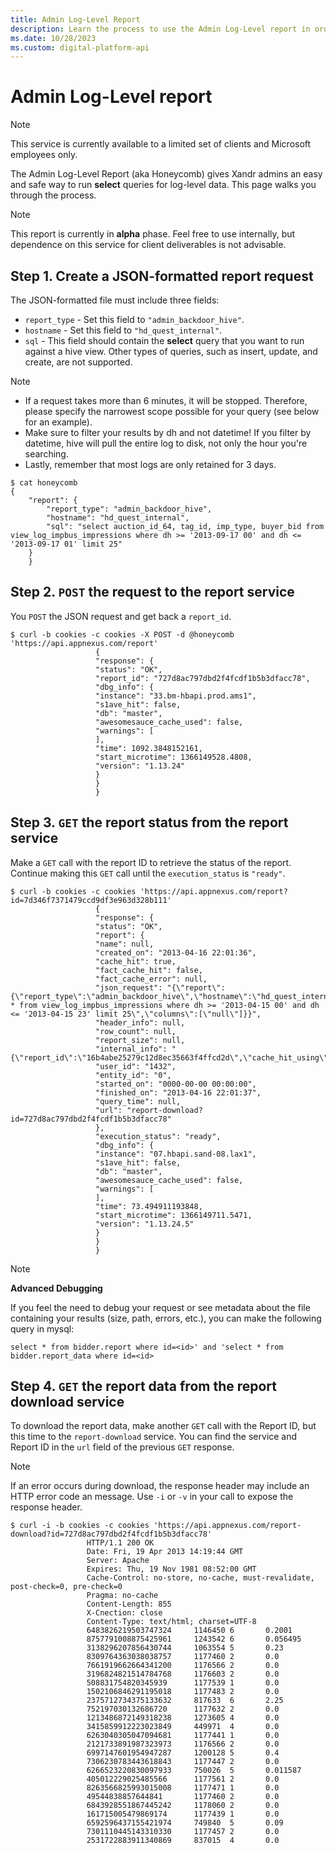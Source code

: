 ```yaml
---
title: Admin Log-Level Report
description: Learn the process to use the Admin Log-Level report in order to run select queries for log-level data.
ms.date: 10/28/2023
ms.custom: digital-platform-api
---
```


# Admin Log-Level report

> [!NOTE]
> This service is currently available to a limited set of clients and Microsoft employees only.

The Admin Log-Level Report (aka Honeycomb) gives Xandr admins an easy and safe way to run **select** queries for log-level data. This page walks you through the process.

> [!NOTE]
> This report is currently in **alpha** phase. Feel free to use internally, but dependence on this service for client deliverables is not advisable.

## Step 1. Create a JSON-formatted report request

The JSON-formatted file must include three fields:

- `report_type` - Set this field to `"admin_backdoor_hive"`.
- `hostname` - Set this field to `"hd_quest_internal"`.
- `sql` - This field should contain the **select** query that you want to run against a hive view. Other types of queries, such as insert, update, and create, are not supported.

> [!NOTE]
> - If a request takes more than 6 minutes, it will be stopped. Therefore, please specify the narrowest scope possible for your query (see below for an example).
> - Make sure to filter your results by dh and not datetime! If you filter by datetime, hive will pull the entire log to disk, not only the hour you're searching.
> - Lastly, remember that most logs are only retained for 3 days.

```
$ cat honeycomb
{
    "report": {
        "report_type": "admin_backdoor_hive",
        "hostname": "hd_quest_internal",
        "sql": "select auction_id_64, tag_id, imp_type, buyer_bid from view_log_impbus_impressions where dh >= '2013-09-17 00' and dh <= '2013-09-17 01' limit 25"
    }
    }
```

## Step 2. `POST` the request to the report service

You `POST` the JSON request and get back a `report_id`.

```
$ curl -b cookies -c cookies -X POST -d @honeycomb 'https://api.appnexus.com/report'
                   {
                   "response": {
                   "status": "OK",
                   "report_id": "727d8ac797dbd2f4fcdf1b5b3dfacc78",
                   "dbg_info": {
                   "instance": "33.bm-hbapi.prod.ams1",
                   "s1ave_hit": false,
                   "db": "master",
                   "awesomesauce_cache_used": false,
                   "warnings": [
                   ],
                   "time": 1092.3848152161,
                   "start_microtime": 1366149528.4808,
                   "version": "1.13.24"
                   }
                   }
                   }
```

## Step 3. `GET` the report status from the report service

Make a `GET` call with the report ID to retrieve the status of the report. Continue making this `GET` call until the `execution_status` is `"ready"`.

```
$ curl -b cookies -c cookies 'https://api.appnexus.com/report?id=7d346f7371479ccd9df3e963d328b111'
                   {
                   "response": {
                   "status": "OK",
                   "report": {
                   "name": null,
                   "created_on": "2013-04-16 22:01:36",
                   "cache_hit": true,
                   "fact_cache_hit": false,
                   "fact_cache_error": null,
                   "json_request": "{\"report\":{\"report_type\":\"admin_backdoor_hive\",\"hostname\":\"hd_quest_internal\",\"sql\":\"select * from view_log_impbus_impressions where dh >= '2013-04-15 00' and dh <= '2013-04-15 23' limit 25\",\"columns\":[\"null\"]}}",
                   "header_info": null,
                   "row_count": null,
                   "report_size": null,
                   "internal_info": "{\"report_id\":\"16b4abe25279c12d8ec35663f4ffcd2d\",\"cache_hit_using\":\"84e157f95a9ae491bae87a88413a6107\",\"controller_cache_hit\":true}",
                   "user_id": "1432",
                   "entity_id": "0",
                   "started_on": "0000-00-00 00:00:00",
                   "finished_on": "2013-04-16 22:01:37",
                   "query_time": null,
                   "url": "report-download?id=727d8ac797dbd2f4fcdf1b5b3dfacc78"
                   },
                   "execution_status": "ready",
                   "dbg_info": {
                   "instance": "07.hbapi.sand-08.lax1",
                   "s1ave_hit": false,
                   "db": "master",
                   "awesomesauce_cache_used": false,
                   "warnings": [
                   ],
                   "time": 73.494911193848,
                   "start_microtime": 1366149711.5471,
                   "version": "1.13.24.5"
                   }
                   }
                   }
```

> [!NOTE]
> **Advanced Debugging**
>
> If you feel the need to debug your request or see metadata about the file containing your results (size, path, errors, etc.), you can make the following query in mysql:
>
> ```
> select * from bidder.report where id=<id>' and 'select * from bidder.report_data where id=<id>
> ```

## Step 4. `GET` the report data from the report download service

To download the report data, make another `GET` call with the Report ID, but this time to the `report-download` service. You can find the service and Report ID in the `url` field of the previous `GET` response.

> [!NOTE]
> If an error occurs during download, the response header may include an HTTP error code an message. Use `-i` or `-v` in your call to expose the response header.

```
$ curl -i -b cookies -c cookies 'https://api.appnexus.com/report-download?id=727d8ac797dbd2f4fcdf1b5b3dfacc78'
                 HTTP/1.1 200 OK
                 Date: Fri, 19 Apr 2013 14:19:44 GMT
                 Server: Apache
                 Expires: Thu, 19 Nov 1981 08:52:00 GMT
                 Cache-Control: no-store, no-cache, must-revalidate, post-check=0, pre-check=0
                 Pragma: no-cache
                 Content-Length: 855
                 X-Cnection: close
                 Content-Type: text/html; charset=UTF-8
                 6483826219503747324     1146450 6       0.2001
                 8757791008875425961     1243542 6       0.056495
                 3138296207856430744     1063554 5       0.23
                 8309764363038038757     1177460 2       0.0
                 7661919662664341200     1176566 2       0.0
                 3196824821514784768     1176603 2       0.0
                 508831754820345939      1177539 1       0.0
                 1502106846291195018     1177483 2       0.0
                 2375712734375133632     817633  6       2.25
                 752197030132686720      1177632 2       0.0
                 1213486872149318238     1273605 4       0.0
                 3415859912223023849     449971  4       0.0
                 6263040305047094681     1177441 1       0.0
                 2121733891987323973     1176566 2       0.0
                 6997147601954947287     1200128 5       0.4
                 7306230783443618843     1177447 2       0.0
                 6266523220830097933     750026  5       0.011587
                 405012229025485566      1177561 2       0.0
                 8263566825993015008     1177471 1       0.0
                 49544838857644841       1177460 2       0.0
                 6843928551867445242     1178060 2       0.0
                 161715005479869174      1177439 1       0.0
                 6592596437155421974     749840  5       0.09
                 7301110445143310330     1177457 2       0.0
                 2531722883911340869     837015  4       0.0
```
